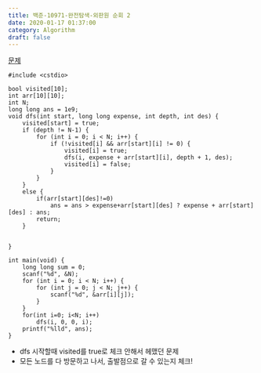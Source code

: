 ```yaml
---
title: 백준-10971-완전탐색-외판원 순회 2
date: 2020-01-17 01:37:00
category: Algorithm
draft: false
---
```


[문제](https://www.acmicpc.net/problem/10971)

```c{3}
#include <cstdio>

bool visited[10];
int arr[10][10];
int N;
long long ans = 1e9;
void dfs(int start, long long expense, int depth, int des) {
	visited[start] = true;
	if (depth != N-1) {
		for (int i = 0; i < N; i++) {
			if (!visited[i] && arr[start][i] != 0) {
				visited[i] = true;
				dfs(i, expense + arr[start][i], depth + 1, des);
				visited[i] = false;
			}
		}
	}
	else {
		if(arr[start][des]!=0)
			ans = ans > expense+arr[start][des] ? expense + arr[start][des] : ans;
		return;
	}


}

int main(void) {
	long long sum = 0;
	scanf("%d", &N);
	for (int i = 0; i < N; i++) {
		for (int j = 0; j < N; j++) {
			scanf("%d", &arr[i][j]);
		}
	}
	for(int i=0; i<N; i++)
		dfs(i, 0, 0, i);
	printf("%lld", ans);
}
```

- dfs 시작할때 visited를 true로 체크 안해서 헤맸던 문제
- 모든 노드를 다 방문하고 나서, 출발점으로 갈 수 있는지 체크!
